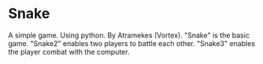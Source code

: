 # Snake
A simple game. Using python.
By Atramekes (Vortex).
"Snake" is the basic game.
"Snake2" enables two players to battle each other.
"Snake3" enables the player combat with the computer.
